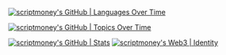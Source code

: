 

[![scriptmoney's GitHub | Languages Over Time](https://stats.quine.sh/scriptmoney/languages-over-time?theme=light)](https://quine.sh)

[![scriptmoney's GitHub | Topics Over Time](https://stats.quine.sh/scriptmoney/topics-over-time?theme=light)](https://quine.sh)

[![scriptmoney's GitHub | Stats](https://stats.quine.sh/scriptmoney/github?theme=light)](https://quine.sh) [![scriptmoney's Web3 | Identity](https://stats.quine.sh/scriptmoney/web3?theme=light)](https://quine.sh)
